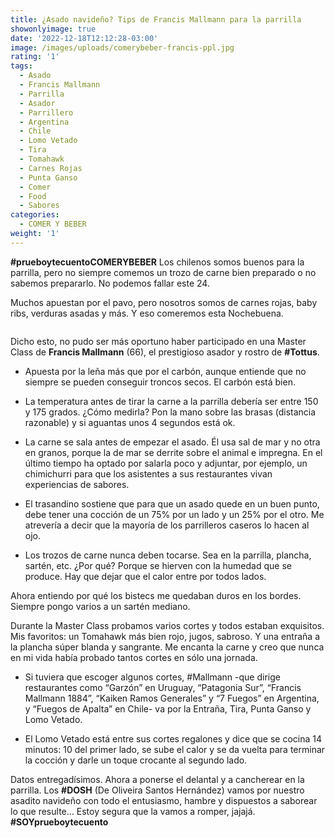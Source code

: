```yaml
---
title: ¿Asado navideño? Tips de Francis Mallmann para la parrilla
showonlyimage: true
date: '2022-12-18T12:12:28-03:00'
image: /images/uploads/comerybeber-francis-ppl.jpg
rating: '1'
tags:
  - Asado
  - Francis Mallmann
  - Parrilla
  - Asador
  - Parrillero
  - Argentina
  - Chile
  - Lomo Vetado
  - Tira
  - Tomahawk
  - Carnes Rojas
  - Punta Ganso
  - Comer
  - Food
  - Sabores
categories:
  - COMER Y BEBER
weight: '1'
---
```

**\#prueboytecuentoCOMERYBEBER** Los chilenos somos buenos para la parrilla, pero no siempre comemos un trozo de carne bien preparado o no sabemos prepararlo. No podemos fallar este 24.

<!--more-->

Muchos apuestan por el pavo, pero nosotros somos de carnes rojas, baby ribs, verduras asadas y más. Y eso comeremos esta Nochebuena. 



![]()

Dicho esto, no pudo ser más oportuno haber participado en una Master Class de **Francis Mallmann** (66), el prestigioso asador y rostro de **\#Tottus**. 



* Apuesta por la leña más que por el carbón, aunque entiende que no siempre se pueden conseguir troncos secos. El carbón está bien.



* La temperatura antes de tirar la carne a la parrilla debería ser entre 150 y 175 grados. ¿Cómo medirla? Pon la mano sobre las brasas (distancia razonable) y si aguantas unos 4 segundos está ok.



* La carne se sala antes de empezar el asado. Él usa sal de mar y no otra en granos, porque la de mar se derrite sobre el animal e impregna. En el último tiempo ha optado por salarla poco y adjuntar, por ejemplo, un chimichurri para que los asistentes a sus restaurantes vivan experiencias de sabores.



* El trasandino sostiene que para que un asado quede en un buen punto, debe tener una cocción de un 75% por un lado y un 25% por el otro. Me atrevería a decir que la mayoría de los parrilleros caseros lo hacen al ojo. 



* Los trozos de carne nunca deben tocarse. Sea en la parrilla, plancha, sartén, etc. ¿Por qué? Porque se hierven con la humedad que se produce. Hay que dejar que el calor entre por todos lados.



Ahora entiendo por qué los bistecs me quedaban duros en los bordes. Siempre pongo varios a un sartén mediano.



Durante la Master Class probamos varios cortes y todos estaban exquisitos. Mis favoritos: un Tomahawk más bien rojo, jugos, sabroso. Y una entraña a la plancha súper blanda y sangrante. Me encanta la carne y creo que nunca en mi vida había probado tantos cortes en sólo una jornada.

 

* Si tuviera que escoger algunos cortes, #Mallmann -que dirige restaurantes como “Garzón” en Uruguay, “Patagonia Sur”,  “Francis Mallmann 1884”, “Kaiken Ramos Generales” y “7 Fuegos” en Argentina, y “Fuegos de Apalta” en Chile- va por la Entraña, Tira, Punta Ganso y Lomo Vetado.  

  

* El Lomo Vetado está entre sus cortes regalones y dice que se cocina 14 minutos: 10 del primer lado, se sube el calor y se da vuelta para terminar la cocción y darle un toque crocante al segundo lado.



Datos entregadísimos. Ahora a ponerse el delantal y a cancherear en la parrilla. Los **\#DOSH** (De Oliveira Santos Hernández) vamos por nuestro asadito navideño con todo el entusiasmo, hambre y dispuestos a saborear lo que resulte… Estoy segura que la vamos a romper, jajajá. **\#SOYprueboytecuento**
